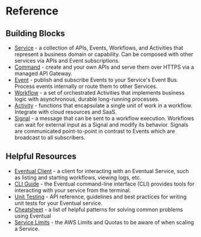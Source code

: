 # Reference

## Building Blocks

- [Service](../reference/service.md) - a collection of APIs, Events, Workflows, and Activities that represent a business domain or capability. Can be composed with other services via APIs and Event subscriptions.
- [Command](../reference/api/command.md) - create and your own APIs and serve them over HTTPS via a managed API Gateway.
- [Event](../reference/messaging/event.md) - publish and subscribe Events to your Service's Event Bus. Process events internally or route them to other Services.
- [Workflow](../reference/orchestration/workflow.md) - a set of orchestrated Activities that implements business logic with asynchronous, durable long-running processes.
- [Activity](../reference/orchestration/activity.md) - functions that encapsulate a single unit of work in a workflow. Integrate with cloud resources and SaaS.
- [Signal](../reference/orchestration/signal.md) - a message that can be sent to a workflow execution. Workflows can wait for external input as a Signal and modify its behavior. Signals are communicated point-to-point in contrast to Events which are broadcast to all subscribers.

## Helpful Resources

- [Eventual Client](../reference/eventual-client.md) - a client for interacting with an Eventual Service, such as listing and starting workflows, viewing logs, etc.
- [CLI Guide](../reference/cli.md) - the Eventual command-line interface (CLI) provides tools for interacting with your service from the terminal.
- [Unit Testing](../reference/unit-testing.md) - API reference, guidelines and best practices for writing unit tests for your Eventual service.
- [Cheatsheet](../cheatsheet.md) - a list of helpful patterns for solving common problems using Eventual
- [Service Limits](../reference/service-scaling-limits.md) - the AWS Limits and Quotas to be aware of when scaling a Service.
